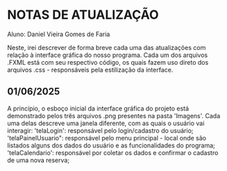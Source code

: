 # NOTAS DE ATUALIZAÇÃO

  Aluno: Daniel Vieira Gomes de Faria

  Neste, irei descrever de forma breve cada uma das atualizações com relação à interface gráfica do nosso programa. Cada um dos arquivos .FXML está com seu respectivo código, os quais fazem uso direto dos arquivos
  .css - responsáveis pela estilização da interface.

## 01/06/2025
  A princípio, o esboço inicial da interface gráfica do projeto está demonstrado pelos três arquivos .png presentes na pasta 'Imagens'. Cada uma delas descreve uma janela diferente, com as quais o usuário vai 
  interagir: 'telaLogin': responsável pelo login/cadastro do usuário; 'telaPainelUsuario": responsável pelo menu principal - local onde são listados alguns dos dados do usuário e as funcionalidades do programa;
  'telaCalendario': responsável por coletar os dados e confirmar o cadastro de uma nova reserva;
